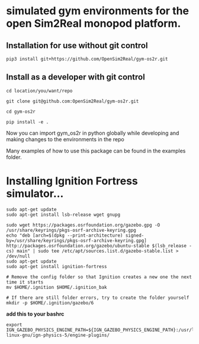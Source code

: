 #  simulated gym environments for the open Sim2Real monopod platform.

## Installation for use without git control
` pip3 install git+https://github.com/OpenSim2Real/gym-os2r.git `

## Install as a developer with git control

`cd location/you/want/repo`

`git clone git@github.com:OpenSim2Real/gym-os2r.git`

`cd gym-os2r`

`pip install -e .`

Now you can import gym_os2r in python globally while developing and making changes to the environments in the repo

Many examples of how to use this package can be found in the examples folder.


# Installing Ignition Fortress simulator...


```
sudo apt-get update
sudo apt-get install lsb-release wget gnupg
```
```
sudo wget https://packages.osrfoundation.org/gazebo.gpg -O /usr/share/keyrings/pkgs-osrf-archive-keyring.gpg
echo "deb [arch=$(dpkg --print-architecture) signed-by=/usr/share/keyrings/pkgs-osrf-archive-keyring.gpg] http://packages.osrfoundation.org/gazebo/ubuntu-stable $(lsb_release -cs) main" | sudo tee /etc/apt/sources.list.d/gazebo-stable.list > /dev/null
sudo apt-get update
sudo apt-get install ignition-fortress
```
```
# Remove the config folder so that Ignition creates a new one the next time it starts
mv $HOME/.ignition $HOME/.ignition_bak

# If there are still folder errors, try to create the folder yourself
mkdir -p $HOME/.ignition/gazebo/6
```
**add this to your bashrc**

```
export IGN_GAZEBO_PHYSICS_ENGINE_PATH=${IGN_GAZEBO_PHYSICS_ENGINE_PATH}:/usr/lib/x86_64-linux-gnu/ign-physics-5/engine-plugins/
```
